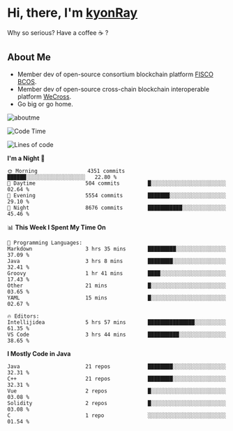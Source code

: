 # Hi, there, I'm [kyonRay](https://kyonRay.github.io)

Why so serious? Have a coffee ☕️ ?

## About Me

- Member dev of open-source consortium blockchain platform [FISCO BCOS](https://github.com/FISCO-BCOS).
- Member dev of open-source cross-chain blockchain interoperable platform [WeCross](https://github.com/WeBankBlockchain/WeCross).
- Go big or go home.

![aboutme](https://github-readme-stats.vercel.app/api?username=kyonRay&count_private=true&show_icons=true)

<!-- ![top-langs](https://github-readme-stats.vercel.app/api/top-langs/?username=kyonRay&layout=compact&hide=shell,html) -->

<!--START_SECTION:waka-->
![Code Time](http://img.shields.io/badge/Code%20Time-311%20hrs%2041%20mins-blue)

![Lines of code](https://img.shields.io/badge/From%20Hello%20World%20I%27ve%20Written-13.8%20million%20lines%20of%20code-blue)

**I'm a Night 🦉** 

```text
🌞 Morning                4351 commits        ██████░░░░░░░░░░░░░░░░░░░   22.80 % 
🌆 Daytime                504 commits         █░░░░░░░░░░░░░░░░░░░░░░░░   02.64 % 
🌃 Evening                5554 commits        ███████░░░░░░░░░░░░░░░░░░   29.10 % 
🌙 Night                  8676 commits        ███████████░░░░░░░░░░░░░░   45.46 % 
```


📊 **This Week I Spent My Time On** 

```text
💬 Programming Languages: 
Markdown                 3 hrs 35 mins       █████████░░░░░░░░░░░░░░░░   37.09 % 
Java                     3 hrs 8 mins        ████████░░░░░░░░░░░░░░░░░   32.41 % 
Groovy                   1 hr 41 mins        ████░░░░░░░░░░░░░░░░░░░░░   17.43 % 
Other                    21 mins             █░░░░░░░░░░░░░░░░░░░░░░░░   03.65 % 
YAML                     15 mins             █░░░░░░░░░░░░░░░░░░░░░░░░   02.67 % 

🔥 Editors: 
Intellijidea             5 hrs 57 mins       ███████████████░░░░░░░░░░   61.35 % 
VS Code                  3 hrs 44 mins       ██████████░░░░░░░░░░░░░░░   38.65 % 
```

**I Mostly Code in Java** 

```text
Java                     21 repos            ████████░░░░░░░░░░░░░░░░░   32.31 % 
C++                      21 repos            ████████░░░░░░░░░░░░░░░░░   32.31 % 
Vue                      2 repos             █░░░░░░░░░░░░░░░░░░░░░░░░   03.08 % 
Solidity                 2 repos             █░░░░░░░░░░░░░░░░░░░░░░░░   03.08 % 
C                        1 repo              ░░░░░░░░░░░░░░░░░░░░░░░░░   01.54 % 
```




<!--END_SECTION:waka-->
